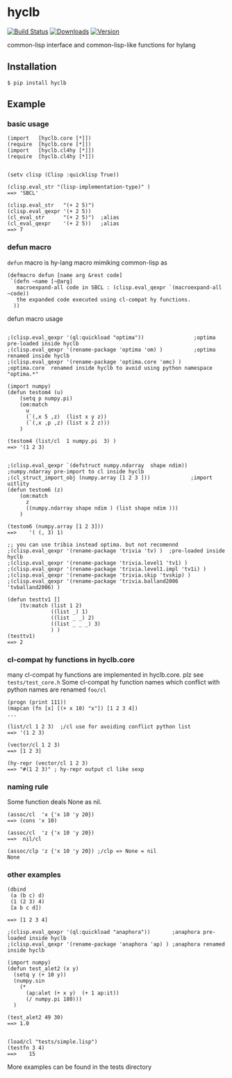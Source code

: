 # hyclb

[![Build Status](https://img.shields.io/travis/niitsuma/hycl/master.svg?style=flat-square)](https://travis-ci.org/niitsuma/hycl)
[![Downloads](https://pepy.tech/badge/hyclb)](https://pepy.tech/project/hyclb)
[![Version](https://img.shields.io/pypi/v/hyclb.svg?style=flat-square)](https://pypi.python.org/pypi/hyclb)

common-lisp interface and common-lisp-like functions for hylang

## Installation

```shell
$ pip install hyclb
```

## Example
### basic usage
```hy
(import   [hyclb.core [*]])
(require  [hyclb.core [*]])
(import   [hyclb.cl4hy [*]])
(require  [hyclb.cl4hy [*]])


(setv clisp (Clisp :quicklisp True))

(clisp.eval_str "(lisp-implementation-type)" )
==> 'SBCL'

(clisp.eval_str   "(+ 2 5)")
(clisp.eval_qexpr '(+ 2 5))
(cl_eval_str      "(+ 2 5)")  ;alias
(cl_eval_qexpr    '(+ 2 5))   ;alias
==> 7
```

### defun macro

`defun` macro is hy-lang macro mimiking common-lisp as
```hy
(defmacro defun [name arg &rest code]
 `(defn ~name [~@arg]
   macroexpand-all code in SBCL : (clisp.eval_qexpr `(macroexpand-all ~code)) 
   the expanded code executed using cl-compat hy functions. 
  ))
```

defun macro usage

```hy

;(clisp.eval_qexpr '(ql:quickload "optima"))                ;optima  pre-loaded inside hyclb
;(clisp.eval_qexpr '(rename-package 'optima 'om) )          ;optima  renamed inside hyclb
;(clisp.eval_qexpr '(rename-package 'optima.core 'omc) )    ;optima.core  renamed inside hyclb to avoid using python namespace "optima.*"

(import numpy)
(defun testom4 (u)
    (setq p numpy.pi)
    (om:match
      u
      (`(,x 5 ,z)  (list x y z))
      (`(,x ,p ,z) (list x 2 z)))
    )
	
(testom4 (list/cl  1 numpy.pi  3) )	
==> '(1 2 3)


;(clisp.eval_qexpr `(defstruct numpy.ndarray  shape ndim)) ;numpy.ndarray pre-import to cl inside hyclb
;(cl_struct_import_obj (numpy.array [1 2 3 ]))             ;import uitlity 
(defun testom6 (z)
    (om:match
      z
      ((numpy.ndarray shape ndim ) (list shape ndim )))
    )

(testom6 (numpy.array [1 2 3]))
==>    '( (, 3) 1)

;; you can use tribia instead optima. but not recomennd  
;(clisp.eval_qexpr '(rename-package 'trivia 'tv) )  ;pre-loaded inside hyclb
;(clisp.eval_qexpr '(rename-package 'trivia.level1 'tv1) )
;(clisp.eval_qexpr '(rename-package 'trivia.level1.impl 'tv1i) )
;(clisp.eval_qexpr '(rename-package 'trivia.skip 'tvskip) )
;(clisp.eval_qexpr '(rename-package 'trivia.balland2006 'tvballand2006) )

(defun testtv1 []
    (tv:match (list 1 2)
              ((list _) 1)
              ((list _ _) 2)
              ((list _ _ _) 3)
              ) )
(testtv1)
==> 2
```

### cl-compat hy functions in hyclb.core 

many cl-compat hy functions are implemented  in hyclb.core.
plz see `tests/test_core.h`
Some cl-compat hy function names which conflict with python names are renamed `foo/cl`

```hy
(progn (print 111))
(mapcan (fn [x] [(+ x 10) "x"]) [1 2 3 4])
...

(list/cl 1 2 3)  ;/cl use for avoiding conflict python list 
==> '(1 2 3)

(vector/cl 1 2 3)
==> [1 2 3]

(hy-repr (vector/cl 1 2 3)
==> "#(1 2 3)" ; hy-repr output cl like sexp
```


### naming rule

Some function deals None as nil.

```hy
(assoc/cl  'x {'x 10 'y 20})
==> (cons 'x 10)

(assoc/cl  'z {'x 10 'y 20})
==>  nil/cl

(assoc/clp 'z {'x 10 'y 20}) ;/clp => None = nil
None
```


### other examples

```hy
(dbind
 (a (b c) d) 
 (1 (2 3) 4)
 [a b c d])
 
==> [1 2 3 4]

;(clisp.eval_qexpr '(ql:quickload "anaphora"))       ;anaphora pre-loaded inside hyclb
;(clisp.eval_qexpr '(rename-package 'anaphora 'ap) ) ;anaphora renamed inside hyclb

(import numpy) 
(defun test_alet2 (x y)
  (setq y (+ 10 y))
  (numpy.sin
    (* 
      (ap:alet (+ x y)  (+ 1 ap:it))
      (/ numpy.pi 180)))
  )
  
(test_alet2 49 30)
==> 1.0	


(load/cl "tests/simple.lisp")
(testfn 3 4)
==>    15

```


More examples can be found in the tests directory

